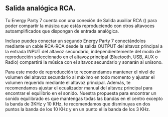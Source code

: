 ## Salida analógica RCA.

Tu Energy Party 7 cuenta con una conexión de Salida auxiliar RCA () para poder compartir la música que estás reproduciendo con otros altavoces autoamplificados que dispongan de entrada analógica.

Incluso puedes conectar un segundo Energy Party 7 conectándolos mediante un cable RCA-RCA desde la salida OUTPUT del altavoz principal a la entrada INPUT del altavoz secundario, independientemente del modo de reproducción seleccionado en el altavoz principal (Bluetooth, USB,  AUX o Radio) compartirá la música con el altavoz secundario y sonarán al unísono. 

Para este modo de reproducción te recomendamos mantener el nivel de volumen del altavoz secundario al máximo en todo momento y ajustar el volumen requerido mediante el altavoz principal. Además, te recomendamos ajustar el ecualizador manual del altavoz principal para encontrar el equilibrio en el sonido. Nuestra propuesta para encontrar un sonido equilibrado es que mantengas todas las bandas en el centro excepto la banda de 3KHz y 10 KHz, te recomendamos que disminuyas en dos puntos la banda de los 10 KHz y en un punto el la banda de los 3 KHz.

